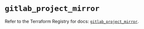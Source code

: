 # `gitlab_project_mirror`

Refer to the Terraform Registry for docs: [`gitlab_project_mirror`](https://registry.terraform.io/providers/gitlabhq/gitlab/16.9.1/docs/resources/project_mirror).
